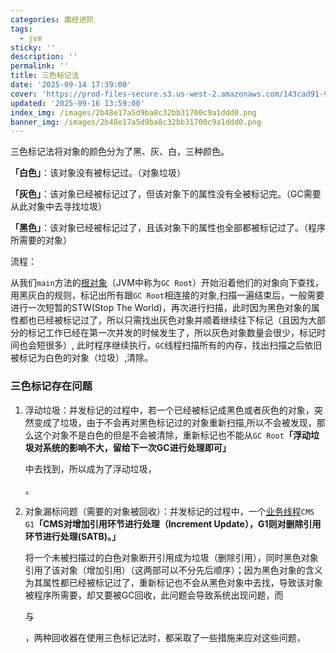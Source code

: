 ```yaml
---
categories: 面经进阶
tags:
  - jvm
sticky: ''
description: ''
permalink: ''
title: 三色标记法
date: '2025-09-14 17:39:00'
cover: 'https://prod-files-secure.s3.us-west-2.amazonaws.com/143cad91-961b-48b0-82dc-78fbb6eb5abe/ccace762-6da6-4fe1-b3ea-81d5b0a46227/118000020_p0.png?X-Amz-Algorithm=AWS4-HMAC-SHA256&X-Amz-Content-Sha256=UNSIGNED-PAYLOAD&X-Amz-Credential=ASIAZI2LB4662WYFWDE7%2F20250918%2Fus-west-2%2Fs3%2Faws4_request&X-Amz-Date=20250918T040041Z&X-Amz-Expires=3600&X-Amz-Security-Token=IQoJb3JpZ2luX2VjEDgaCXVzLXdlc3QtMiJIMEYCIQDYkXq8zpBvPCnXoHImTc%2FbPcZWLg3qdPW8BMyH%2BwQXMgIhAKjZd5fZXb1ohOHIUTBAjNsTPK2RBn2mXdFETyWsE2M9KogECLH%2F%2F%2F%2F%2F%2F%2F%2F%2F%2FwEQABoMNjM3NDIzMTgzODA1IgyQgiwQt4xE4ZG%2B1jIq3AOJ6FtyuKzEUqaPyHMLNDofGdERUiqKrshfTWrIOLG%2FD6b1H48uwRMu2WKL1zkOY3NyMto7zTnPCIDODb65ZEbcexILioqc%2Bt3Xke35WCazNmF7W%2FiBV2%2FHCDdd%2Fx9KPcRJ6yMUr%2FN2I5tU6au%2FcERN%2FDEJvuKmXN1UYa7t4zUxjQBP60XjndRxsfztqHA5O4TwDB9uMg9RqlJl5Vu2GKoxhwSMAoHwmf3AQWwTYKKnQThJ8RZ4KQd20XGpu08OtY%2FP3l5hOkCdhMOkoIfi82Jc6%2FIdfkg94JAeZsxfUoJukYooF8XYZlKelPWvEupBGHawbeBFEfL%2B%2BWn4ORFyRpQN9i0G3seR8tGlXJ6U2C5nrtHnZOxf08oDxcCBOiAnyT78%2FpvWorcJvhV%2BaBpPm8QUa24Nyyq9ghXHNMUn906iVJgKOQjWjkfBQnPgCVyp6980FPHt5IDwkqRHp04m8rxhRUCZb2CxppZ%2BTjzjvLh5Oozrzb9o2J0EqqY%2FL8CTQN0g266v35lkcsYom7aqfQMLyPKC5G5q2tWNANDiqvL7XA89nHFYAjnZv4pMg%2B3VhwUtHNC5%2BNTkbhW88saVeVqnF1AmzZ2SNCV9z7Vus9marU%2B0HNOqFtAzMMfVnDD4ma3GBjqkATx1duuoGEkjSWu%2F9AAghAtTUxF79xqgR7OlXLtx%2F4Z8Y2iTeYqQch0TIQaQakgYNXm6%2F86rFTOWrjpChOvnHGz49ZeynruI5nATeOsdRm5GY2xZId6S0p0yLoszs%2BUDWe5fMefZ6AruuiYGML0u3SQVdCMi9sOKsXx%2F1xBee3ts%2FhhqHLR0JF9ApwZ%2FC%2FZR316Asf%2FATVg5e%2F6mgPVXJqffTSFu&X-Amz-Signature=2f71a1f98d4b06745aea78f3aebb4d9dd1d086ab1c416a999b964281fc52500f&X-Amz-SignedHeaders=host&x-amz-checksum-mode=ENABLED&x-id=GetObject'
updated: '2025-09-16 13:59:00'
index_img: /images/2b48e17a5d9ba8c32bb31700c9a1ddd0.png
banner_img: /images/2b48e17a5d9ba8c32bb31700c9a1ddd0.png
---
```


三色标记法将对象的颜色分为了黑、灰、白，三种颜色。


**「白色」**：该对象没有被标记过。（对象垃圾）


**「灰色」**：该对象已经被标记过了，但该对象下的属性没有全被标记完。（GC需要从此对象中去寻找垃圾）


**「黑色」**：该对象已经被标记过了，且该对象下的属性也全部都被标记过了。（程序所需要的对象）


流程：


从我们`main`方法的[根对象](https://zhida.zhihu.com/search?content_id=183997193&content_type=Article&match_order=1&q=%E6%A0%B9%E5%AF%B9%E8%B1%A1&zhida_source=entity)（JVM中称为`GC Root`）开始沿着他们的对象向下查找，用黑灰白的规则，标记出所有跟`GC Root`相连接的对象,扫描一遍结束后，一般需要进行一次短暂的STW(Stop The World)，再次进行扫描，此时因为黑色对象的属性都也已经被标记过了，所以只需找出灰色对象并顺着继续往下标记（且因为大部分的标记工作已经在第一次并发的时候发生了，所以灰色对象数量会很少，标记时间也会短很多）, 此时程序继续执行，`GC`线程扫描所有的内存，找出扫描之后依旧被标记为白色的对象（垃圾）,清除。


### **三色标记存在问题**

1. 浮动垃圾：并发标记的过程中，若一个已经被标记成黑色或者灰色的对象，突然变成了垃圾，由于不会再对黑色标记过的对象重新扫描,所以不会被发现，那么这个对象不是白色的但是不会被清除，重新标记也不能从`GC Root`**「浮动垃圾对系统的影响不大，留给下一次GC进行处理即可」**

    中去找到，所以成为了浮动垃圾，


    。

2. 对象漏标问题（需要的对象被回收）：并发标记的过程中，一个[业务线程](https://zhida.zhihu.com/search?content_id=183997193&content_type=Article&match_order=1&q=%E4%B8%9A%E5%8A%A1%E7%BA%BF%E7%A8%8B&zhida_source=entity)`CMS G1`**「CMS对增加引用环节进行处理（Increment Update），G1则对删除引用环节进行处理(SATB)。」**

    将一个未被扫描过的白色对象断开引用成为垃圾（删除引用），同时黑色对象引用了该对象（增加引用）（这两部可以不分先后顺序）；因为黑色对象的含义为其属性都已经被标记过了，重新标记也不会从黑色对象中去找，导致该对象被程序所需要，却又要被GC回收，此问题会导致系统出现问题，而


    与


    ，两种回收器在使用三色标记法时，都采取了一些措施来应对这些问题，

